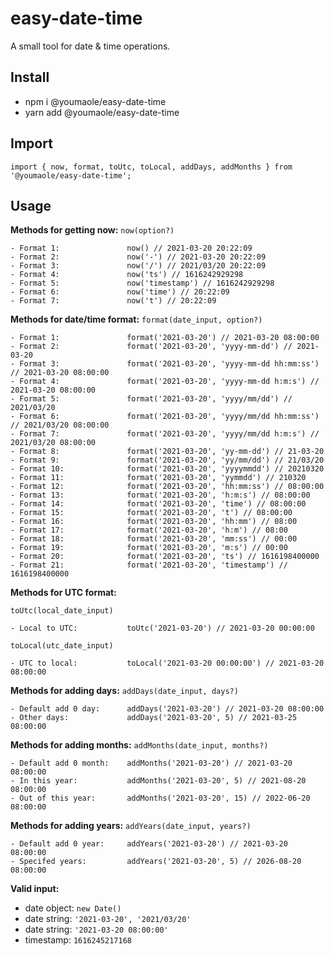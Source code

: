 # easy-date-time
A small tool for date &amp; time operations.

## Install
* npm i @youmaole/easy-date-time
* yarn add @youmaole/easy-date-time
## Import
```
import { now, format, toUtc, toLocal, addDays, addMonths } from '@youmaole/easy-date-time';
```
## Usage
**Methods for getting now:**
```now(option?)```
```
- Format 1:               now() // 2021-03-20 20:22:09
- Format 2:               now('-') // 2021-03-20 20:22:09
- Format 3:               now('/') // 2021/03/20 20:22:09
- Format 4:               now('ts') // 1616242929298
- Format 5:               now('timestamp') // 1616242929298
- Format 6:               now('time') // 20:22:09
- Format 7:               now('t') // 20:22:09
```

**Methods for date/time format:**
```format(date_input, option?)```
```
- Format 1:               format('2021-03-20') // 2021-03-20 08:00:00
- Format 2:               format('2021-03-20', 'yyyy-mm-dd') // 2021-03-20
- Format 3:               format('2021-03-20', 'yyyy-mm-dd hh:mm:ss') // 2021-03-20 08:00:00
- Format 4:               format('2021-03-20', 'yyyy-mm-dd h:m:s') // 2021-03-20 08:00:00
- Format 5:               format('2021-03-20', 'yyyy/mm/dd') // 2021/03/20
- Format 6:               format('2021-03-20', 'yyyy/mm/dd hh:mm:ss') // 2021/03/20 08:00:00
- Format 7:               format('2021-03-20', 'yyyy/mm/dd h:m:s') // 2021/03/20 08:00:00
- Format 8:               format('2021-03-20', 'yy-mm-dd') // 21-03-20
- Format 9:               format('2021-03-20', 'yy/mm/dd') // 21/03/20
- Format 10:              format('2021-03-20', 'yyyymmdd') // 20210320
- Format 11:              format('2021-03-20', 'yymmdd') // 210320
- Format 12:              format('2021-03-20', 'hh:mm:ss') // 08:00:00
- Format 13:              format('2021-03-20', 'h:m:s') // 08:00:00
- Format 14:              format('2021-03-20', 'time') // 08:00:00
- Format 15:              format('2021-03-20', 't') // 08:00:00
- Format 16:              format('2021-03-20', 'hh:mm') // 08:00
- Format 17:              format('2021-03-20', 'h:m') // 08:00
- Format 18:              format('2021-03-20', 'mm:ss') // 00:00
- Format 19:              format('2021-03-20', 'm:s') // 00:00
- Format 20:              format('2021-03-20', 'ts') // 1616198400000
- Format 21:              format('2021-03-20', 'timestamp') // 1616198400000
```

**Methods for UTC format:**

```toUtc(local_date_input)```
```
- Local to UTC:           toUtc('2021-03-20') // 2021-03-20 00:00:00
```
```toLocal(utc_date_input)```
```
- UTC to local:           toLocal('2021-03-20 00:00:00') // 2021-03-20 08:00:00
```

**Methods for adding days:**
```addDays(date_input, days?)```
```
- Default add 0 day:      addDays('2021-03-20') // 2021-03-20 08:00:00
- Other days:             addDays('2021-03-20', 5) // 2021-03-25 08:00:00
```

**Methods for adding months:**
```addMonths(date_input, months?)```
```
- Default add 0 month:    addMonths('2021-03-20') // 2021-03-20 08:00:00
- In this year:           addMonths('2021-03-20', 5) // 2021-08-20 08:00:00
- Out of this year:       addMonths('2021-03-20', 15) // 2022-06-20 08:00:00
```

**Methods for adding years:**
```addYears(date_input, years?)```
```
- Default add 0 year:     addYears('2021-03-20') // 2021-03-20 08:00:00
- Specifed years:         addYears('2021-03-20', 5) // 2026-08-20 08:00:00
```

**Valid input:**
- date object: ```new Date()```
- date string: ```'2021-03-20', '2021/03/20'```
- date string: ```'2021-03-20 08:00:00'```
- timestamp:   ```1616245217168```
